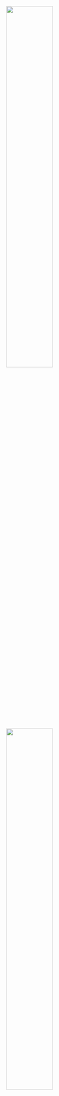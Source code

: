 
<div align="center">
<img src="https://github.com/user-attachments/files/16239630/nintendo_intro1.pdf"  width="50%">
<img src="https://github.com/user-attachments/files/16239631/nintendo_intro2.pdf"  width="50%">
</div>
